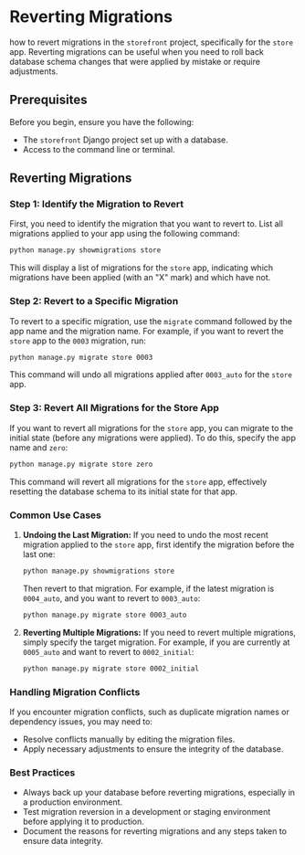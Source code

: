 # Reverting Migrations
how to revert migrations in the `storefront` project, specifically for the `store` app. Reverting migrations can be useful when you need to roll back database schema changes that were applied by mistake or require adjustments.

## Prerequisites

Before you begin, ensure you have the following:

- The `storefront` Django project set up with a database.
- Access to the command line or terminal.

## Reverting Migrations

### Step 1: Identify the Migration to Revert

First, you need to identify the migration that you want to revert to. List all migrations applied to your app using the following command:

```sh
python manage.py showmigrations store
```

This will display a list of migrations for the `store` app, indicating which migrations have been applied (with an "X" mark) and which have not.

### Step 2: Revert to a Specific Migration

To revert to a specific migration, use the `migrate` command followed by the app name and the migration name. For example, if you want to revert the `store` app to the `0003` migration, run:

```sh
python manage.py migrate store 0003
```

This command will undo all migrations applied after `0003_auto` for the `store` app.

### Step 3: Revert All Migrations for the Store App

If you want to revert all migrations for the `store` app, you can migrate to the initial state (before any migrations were applied). To do this, specify the app name and `zero`:

```sh
python manage.py migrate store zero
```

This command will revert all migrations for the `store` app, effectively resetting the database schema to its initial state for that app.

### Common Use Cases

1. **Undoing the Last Migration:**
   If you need to undo the most recent migration applied to the `store` app, first identify the migration before the last one:

   ```sh
   python manage.py showmigrations store
   ```

   Then revert to that migration. For example, if the latest migration is `0004_auto`, and you want to revert to `0003_auto`:

   ```sh
   python manage.py migrate store 0003_auto
   ```

2. **Reverting Multiple Migrations:**
   If you need to revert multiple migrations, simply specify the target migration. For example, if you are currently at `0005_auto` and want to revert to `0002_initial`:

   ```sh
   python manage.py migrate store 0002_initial
   ```

### Handling Migration Conflicts

If you encounter migration conflicts, such as duplicate migration names or dependency issues, you may need to:

- Resolve conflicts manually by editing the migration files.
- Apply necessary adjustments to ensure the integrity of the database.

### Best Practices

- Always back up your database before reverting migrations, especially in a production environment.
- Test migration reversion in a development or staging environment before applying it to production.
- Document the reasons for reverting migrations and any steps taken to ensure data integrity.
